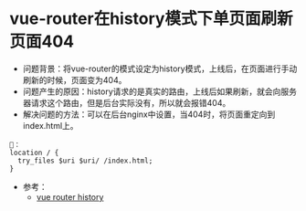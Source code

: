 # vue-router在history模式下单页面刷新页面404
- 问题背景：将vue-router的模式设定为history模式，上线后，在页面进行手动刷新的时候，页面变为404。
- 问题产生的原因：history请求的是真实的路由，上线后如果刷新，就会向服务器请求这个路由，但是后台实际没有，所以就会报错404。
- 解决问题的方法：可以在后台nginx中设置，当404时，将页面重定向到index.html上。
```
🌰：
location / {
  try_files $uri $uri/ /index.html;
}
```
- 参考：
   - [vue router history](https://router.vuejs.org/zh/guide/essentials/history-mode.html)

